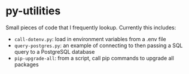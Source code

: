 # py-utilities
Small pieces of code that I frequently lookup. Currently this includes: 
* `call-dotenv.py`: load in environment variables from a .env file
* `query-postgres.py`: an example of connecting to then passing a SQL query to a PostgreSQL database
* `pip-upgrade-all`: from a script, call pip commands to upgrade all packages
